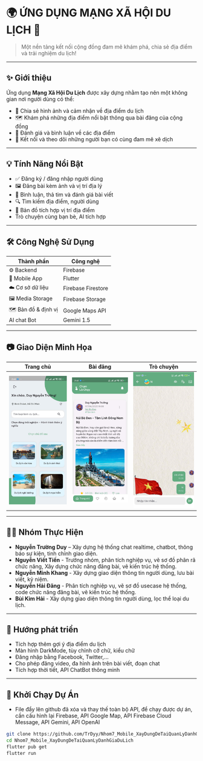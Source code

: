 # 🌍 ỨNG DỤNG MẠNG XÃ HỘI DU LỊCH 📱

> Một nền tảng kết nối cộng đồng đam mê khám phá, chia sẻ địa điểm và trải nghiệm du lịch!

---

## ✨ Giới thiệu

Ứng dụng **Mạng Xã Hội Du Lịch** được xây dựng nhằm tạo nên một không gian nơi người dùng có thể:
- 📸 Chia sẻ hình ảnh và cảm nhận về địa điểm du lịch
- 🗺️ Khám phá những địa điểm nổi bật thông qua bài đăng của cộng đồng
- 🧭 Đánh giá và bình luận về các địa điểm
- 👥 Kết nối và theo dõi những người bạn có cùng đam mê xê dịch

---

## 💡 Tính Năng Nổi Bật

- ✅ Đăng ký / đăng nhập người dùng
- 🖼️ Đăng bài kèm ảnh và vị trí địa lý
- 💬 Bình luận, thả tim và đánh giá bài viết
- 🔍 Tìm kiếm địa điểm, người dùng
- 📍 Bản đồ tích hợp vị trí địa điểm
- Trò chuyện cùng bạn bè, AI tích hợp

---

## 🛠️ Công Nghệ Sử Dụng

| Thành phần         | Công nghệ                    |
|--------------------|------------------------------|
| ⚙️ Backend          | Firebase  |
| 📱 Mobile App      | Flutter  |
| ☁️ Cơ sở dữ liệu    | Firebase Firestore  |
| 🖼️ Media Storage   | Firebase Storage  |
| 🗺️ Bản đồ & định vị | Google Maps API  |
| AI chat Bot          | Gemini 1.5  |

---

## 📷 Giao Diện Minh Họa

| Trang chủ | Bài đăng | Trò chuyện |
|-----------|----------|--------|
| ![home](assets/home.png) | ![post](assets/post.png) | ![chat](assets/chat.png) |

---

## 👩‍💻 Nhóm Thực Hiện

- **Nguyễn Trường Duy** – Xây dựng hệ thống chat realtime, chatbot, thông báo sự kiện, tinh chỉnh giao diện. 
- **Nguyễn Viết Tiến**	- Trưởng nhóm, phân tích nghiệp vụ, vẽ sơ đồ phân rã chức năng, Xây dựng chức năng đăng bài, vẽ kiến trúc hệ thống.
- **Nguyễn Minh Khang** -	Xây dựng giao diện thông tin người dùng, lưu bài viết, kỷ niệm.
- **Nguyễn Hải Đăng** - Phân tích nghiệp vụ, vẽ sơ đồ usecase hệ thống, code chức năng đăng bài, vẽ kiến trúc hệ thống.
- **Bùi Kim Hải** - 	Xây dựng giao diện thông tin người dùng, lọc thể loại du lịch.

---

## 📆 Hướng phát triển
- Tích hợp thêm gợi ý địa điểm du lịch
- Màn hình DarkMode, tùy chỉnh cỡ chữ, kiểu chữ
- Đăng nhập bằng Facebook, Twitter,...
- Cho phép đăng video, đa hình ảnh trên bài viết, đoạn chat
- Tích hợp thời tiết, API ChatBot thông minh


---

## 🚀 Khởi Chạy Dự Án
 - File đẩy lên github đã xóa và thay thế toàn bộ API, để chạy được dự án, cần cấu hình lại Firebase, API Google Map, API Firebase Cloud Message, API Gemini, API OpenAI
```bash
git clone https://github.com/TrDyy/Nhom7_Mobile_XayDungDeTaiQuanLyDanhGiaDuLich.git
cd Nhom7_Mobile_XayDungDeTaiQuanLyDanhGiaDuLich
flutter pub get
flutter run
